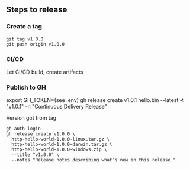 
## Steps to release

### Create a tag

```shell
git tag v1.0.0
git push origin v1.0.0
```

### CI/CD

Let CI/CD build, create artifacts

### Publish to GH

export GH_TOKEN=(see .env)
gh release create v1.0.1 hello.bin --latest -t "v1.0.1" -n "Continuous Delivery Release"

Version got from tag

```shell
gh auth login
gh release create v1.0.0 \
  http-hello-world-1.0.0-linux.tar.gz \
  http-hello-world-1.0.0-darwin.tar.gz \
  http-hello-world-1.0.0-windows.zip \
  --title "v1.0.0" \
  --notes "Release notes describing what’s new in this release."
```